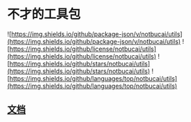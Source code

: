 # 不才的工具包

![https://img.shields.io/github/package-json/v/notbucai/utils](https://img.shields.io/github/package-json/v/notbucai/utils)
![https://img.shields.io/github/license/notbucai/utils](https://img.shields.io/github/license/notbucai/utils)
![https://img.shields.io/github/stars/notbucai/utils](https://img.shields.io/github/stars/notbucai/utils)
![https://img.shields.io/github/languages/top/notbucai/utils](https://img.shields.io/github/languages/top/notbucai/utils)


## [文档]()